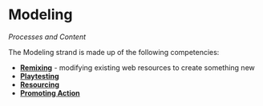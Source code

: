 Modeling
=====
*Processes and Content*

The Modeling strand is made up of the following competencies:

* **[Remixing](https://github.com/mozilla/webliteracymap/blob/master/fluency-v1.1/Modeling/remixing.md)** - modifying existing web resources to create something new
* **[Playtesting](https://github.com/mozilla/webliteracymap/blob/master/fluency-v1.1/Modeling/playtesting.md)** 
* **[Resourcing](https://github.com/mozilla/webliteracymap/blob/master/fluency-v1.1/Modeling/resourcing.md)** 
* **[Promoting Action](https://github.com/mozilla/webliteracymap/blob/master/fluency-v1.1/Modeling/promoting-action.md)**